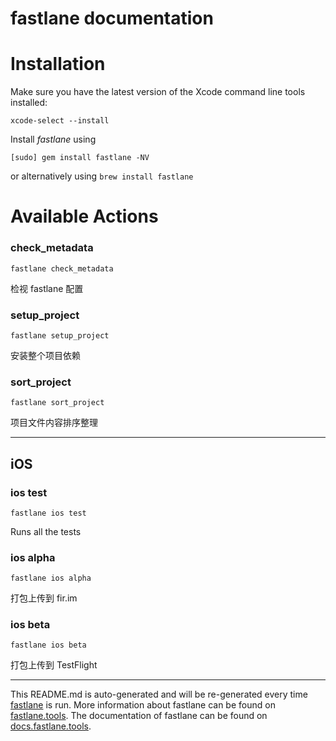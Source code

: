 fastlane documentation
================
# Installation

Make sure you have the latest version of the Xcode command line tools installed:

```
xcode-select --install
```

Install _fastlane_ using
```
[sudo] gem install fastlane -NV
```
or alternatively using `brew install fastlane`

# Available Actions
### check_metadata
```
fastlane check_metadata
```
检视 fastlane 配置
### setup_project
```
fastlane setup_project
```
安装整个项目依赖
### sort_project
```
fastlane sort_project
```
项目文件内容排序整理

----

## iOS
### ios test
```
fastlane ios test
```
Runs all the tests
### ios alpha
```
fastlane ios alpha
```
打包上传到 fir.im
### ios beta
```
fastlane ios beta
```
打包上传到 TestFlight

----

This README.md is auto-generated and will be re-generated every time [fastlane](https://fastlane.tools) is run.
More information about fastlane can be found on [fastlane.tools](https://fastlane.tools).
The documentation of fastlane can be found on [docs.fastlane.tools](https://docs.fastlane.tools).
